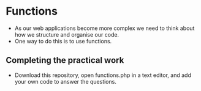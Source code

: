 # Functions

* As our web applications become more complex we need to think about how we structure and organise our code.
* One way to do this is to use functions.

## Completing the practical work
* Download this repository, open functions.php in a text editor, and add your own code to answer the questions.
